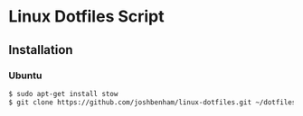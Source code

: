 # Linux Dotfiles Script

## Installation

### Ubuntu

```bash
$ sudo apt-get install stow
$ git clone https://github.com/joshbenham/linux-dotfiles.git ~/dotfiles
```